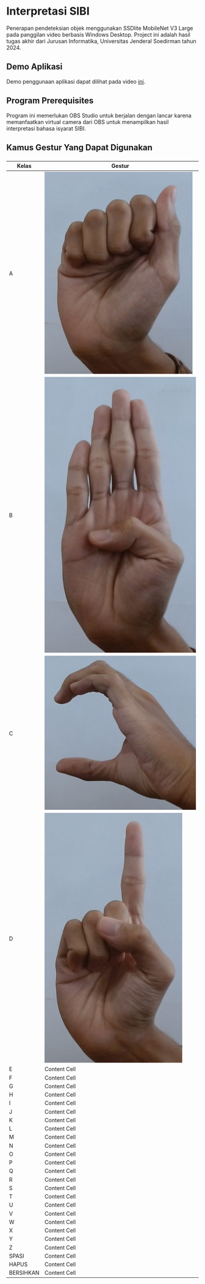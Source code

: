 # Interpretasi SIBI
Penerapan pendeteksian objek menggunakan SSDlite MobileNet V3 Large pada panggilan video berbasis Windows Desktop. Project ini adalah hasil tugas akhir dari Jurusan Informatika, Universitas Jenderal Soedirman tahun 2024.

## Demo Aplikasi
Demo penggunaan aplikasi dapat dilihat pada video <a href="">ini</a>.

## Program Prerequisites
Program ini memerlukan OBS Studio untuk berjalan dengan lancar karena memanfaatkan virtual camera dari OBS untuk menampilkan hasil interpretasi bahasa isyarat SIBI.

## Kamus Gestur Yang Dapat Digunakan
###

| Kelas  | Gestur |
| ------------- | ------------- |
| A  | ![alt text](https://raw.githubusercontent.com/muflihabdurrafi/interpretasi-sibi/main/images/A.jpg)  |
| B  | ![alt text](https://raw.githubusercontent.com/muflihabdurrafi/interpretasi-sibi/main/images/B.jpg)  |
| C  | ![alt text](https://raw.githubusercontent.com/muflihabdurrafi/interpretasi-sibi/main/images/C.jpg)  |
| D  | ![alt text](https://raw.githubusercontent.com/muflihabdurrafi/interpretasi-sibi/main/images/D.jpg)  |
| E  | Content Cell  |
| F  | Content Cell  |
| G  | Content Cell  |
| H  | Content Cell  |
| I  | Content Cell  |
| J  | Content Cell  |
| K  | Content Cell  |
| L  | Content Cell  |
| M  | Content Cell  |
| N  | Content Cell  |
| O  | Content Cell  |
| P  | Content Cell  |
| Q  | Content Cell  |
| R  | Content Cell  |
| S  | Content Cell  |
| T  | Content Cell  |
| U  | Content Cell  |
| V  | Content Cell  |
| W  | Content Cell  |
| X  | Content Cell  |
| Y  | Content Cell  |
| Z  | Content Cell  |
| SPASI  | Content Cell  |
| HAPUS  | Content Cell  |
| BERSIHKAN  | Content Cell  |

##
